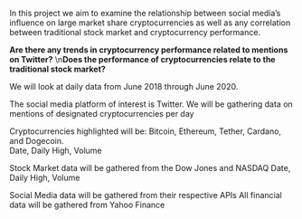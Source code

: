 In this project we aim to examine the relationship between social media’s influence on large market share cryptocurrencies as well as any correlation between traditional stock market and cryptocurrency performance.

**Are there any trends in cryptocurrency performance related to mentions on Twitter?**
\n**Does the performance of cryptocurrencies relate to the traditional stock market?**

We will look at daily data from June 2018 through June 2020.

The social media platform of interest is Twitter. We will be gathering data on mentions of designated cryptocurrencies per day

Cryptocurrencies highlighted will be: Bitcoin, Ethereum, Tether, Cardano, and Dogecoin.  
	Date, Daily High, Volume

Stock Market data will be gathered from the Dow Jones and NASDAQ
	Date, Daily High, Volume
	
Social Media data will be gathered from their respective APIs
All financial data will be gathered from Yahoo Finance
